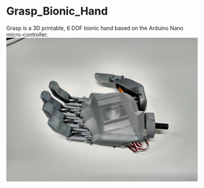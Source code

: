 # Grasp_Bionic_Hand
Grasp is a 3D printable, 6 DOF bionic hand based on the Arduino Nano micro-controller.
![alt text](https://github.com/XaviCanoFerrer/Grasp_Bionic_Hand/blob/main/IMG_20190316_192310%20(1).jpg?raw=true)
